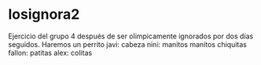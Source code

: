 # losignora2
Ejercicio del grupo 4 después de ser olimpicamente ignorados por dos días seguidos. Haremos un perrito
javi: cabeza
nini: manitos manitos chiquitas
fallon: patitas 
alex: colitas
